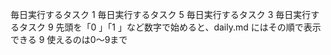 毎日実行するタスク
1 毎日実行するタスク
5 毎日実行するタスク
3 毎日実行するタスク
9 先頭を「0 」「1 」など数字で始めると、daily.md にはその順で表示できる
9 使えるのは0～9まで

